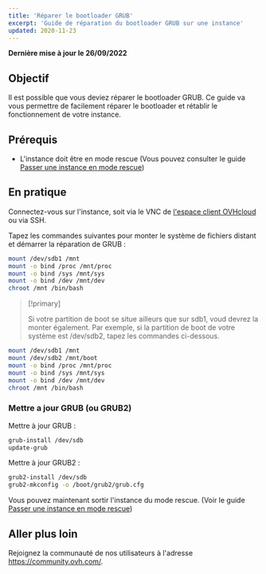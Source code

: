```yaml
---
title: 'Réparer le bootloader GRUB'
excerpt: 'Guide de réparation du bootloader GRUB sur une instance'
updated: 2020-11-23
---
```


**Dernière mise à jour le 26/09/2022**

## Objectif

Il est possible que vous deviez réparer le bootloader GRUB. Ce guide va vous permettre de facilement réparer le bootloader et rétablir le fonctionnement de votre instance.

## Prérequis

- L'instance doit être en mode rescue (Vous pouvez consulter le guide [Passer une instance en mode rescue](/pages/platform/public-cloud/put_an_instance_in_rescue_mode))

## En pratique

Connectez-vous sur l'instance, soit via le VNC de [l'espace client OVHcloud](https://www.ovh.com/auth/?action=gotomanager&from=https://www.ovh.com/fr/&ovhSubsidiary=fr) ou via SSH.

Tapez les commandes suivantes pour monter le système de fichiers distant et démarrer la réparation de GRUB :

```sh
mount /dev/sdb1 /mnt
mount -o bind /proc /mnt/proc
mount -o bind /sys /mnt/sys
mount -o bind /dev /mnt/dev
chroot /mnt /bin/bash
```

> [!primary]
>
> Si votre partition de boot se situe ailleurs que sur sdb1, voud devrez la monter également. 
> Par exemple, si la partition de boot de votre système est /dev/sdb2, tapez les commandes ci-dessous.
>

```sh
mount /dev/sdb1 /mnt
mount /dev/sdb2 /mnt/boot
mount -o bind /proc /mnt/proc
mount -o bind /sys /mnt/sys
mount -o bind /dev /mnt/dev
chroot /mnt /bin/bash
```

### Mettre a jour GRUB (ou GRUB2)

Mettre à jour GRUB :

```sh
grub-install /dev/sdb
update-grub
```

Mettre à jour GRUB2 :

```sh
grub2-install /dev/sdb
grub2-mkconfig -o /boot/grub2/grub.cfg
```

Vous pouvez maintenant sortir l'instance du mode rescue. (Voir le guide [Passer une instance en mode rescue](/pages/platform/public-cloud/put_an_instance_in_rescue_mode))

## Aller plus loin

Rejoignez la communauté de nos utilisateurs à l'adresse <https://community.ovh.com/>.
